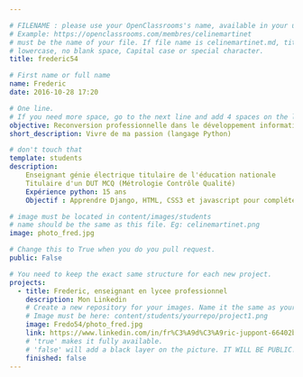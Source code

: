 ```yaml
---

# FILENAME : please use your OpenClassrooms's name, available in your url.
# Example: https://openclassrooms.com/membres/celinemartinet
# must be the name of your file. If file name is celinemartinet.md, title is celinemartinet.
# lowercase, no blank space, Capital case or special character.
title: frederic54

# First name or full name
name: Frederic
date: 2016-10-28 17:20

# One line.
# If you need more space, go to the next line and add 4 spaces on the left, as in 'description'.
objective: Reconversion professionnelle dans le développement informatique
short_description: Vivre de ma passion (langage Python)

# don't touch that
template: students
description:
    Enseignant génie électrique titulaire de l'éducation nationale
    Titulaire d'un DUT MCQ (Métrologie Contrôle Qualité)
    Expérience python: 15 ans
    Objectif : Apprendre Django, HTML, CSS3 et javascript pour compléter mes connaissances python

# image must be located in content/images/students
# name should be the same as this file. Eg: celinemartinet.png
image: photo_fred.jpg

# Change this to True when you do you pull request.
public: False

# You need to keep the exact same structure for each new project.
projects:
  - title: Frederic, enseignant en lycee professionnel
    description: Mon Linkedin
    # Create a new repository for your images. Name it the same as your nickname and profile picture.
    # Image must be here: content/students/yourrepo/project1.png
    image: Fredo54/photo_fred.jpg
    link: https://www.linkedin.com/in/fr%C3%A9d%C3%A9ric-juppont-66402b141/
    # 'true' makes it fully available.
    # 'false' will add a black layer on the picture. IT WILL BE PUBLIC!
    finished: false
---
```

